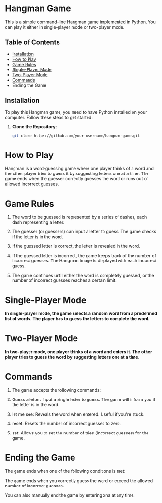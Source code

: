 # Hangman Game

This is a simple command-line Hangman game implemented in Python. You can play it either in single-player mode or two-player mode.

## Table of Contents
- [Installation](#installation)
- [How to Play](#how-to-play)
- [Game Rules](#game-rules)
- [Single-Player Mode](#single-player-mode)
- [Two-Player Mode](#two-player-mode)
- [Commands](#commands)
- [Ending the Game](#ending-the-game)

## Installation <a name="installation"></a>

To play this Hangman game, you need to have Python installed on your computer. Follow these steps to get started:

1. **Clone the Repository**:

   ```bash
   git clone https://github.com/your-username/hangman-game.git


# How to Play <a name="how-to-play"></a>
Hangman is a word-guessing game where one player thinks of a word and the other player tries to guess it by suggesting letters one at a time. The game ends when the guesser correctly guesses the word or runs out of allowed incorrect guesses.

# Game Rules <a name="game-rules"></a>
1. The word to be guessed is represented by a series of dashes, each dash representing a letter.

2. The guesser (or guessers) can input a letter to guess. The game checks if the letter is in the word.

3. If the guessed letter is correct, the letter is revealed in the word.

4. If the guessed letter is incorrect, the game keeps track of the number of incorrect guesses. The Hangman image is displayed with each incorrect guess.

5. The game continues until either the word is completely guessed, or the number of incorrect guesses reaches a certain limit.

# Single-Player Mode <a name="single-player-mode"></a>
**In single-player mode, the game selects a random word from a predefined list of words. The player has to guess the letters to complete the word.**

# Two-Player Mode <a name="two-player-mode"></a>
**In two-player mode, one player thinks of a word and enters it. The other player tries to guess the word by suggesting letters one at a time.**

# Commands <a name="commands"></a>
1. The game accepts the following commands:

2. Guess a letter: Input a single letter to guess. The game will inform you if the letter is in the word.

3. let me see: Reveals the word when entered. Useful if you're stuck.

4. reset: Resets the number of incorrect guesses to zero.

5. set: Allows you to set the number of tries (incorrect guesses) for the game.

# Ending the Game <a name="ending-the-game"></a>
The game ends when one of the following conditions is met:

The game ends when you correctly guess the word or exceed the allowed number of incorrect guesses.

You can also manually end the game by entering xna at any time.
